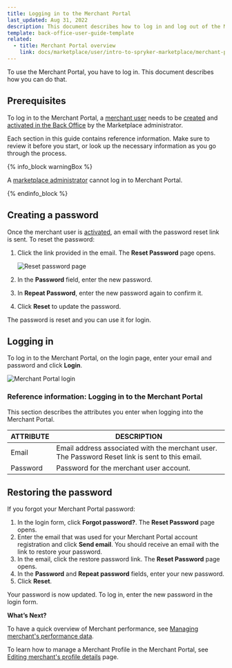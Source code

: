 ```yaml
---
title: Logging in to the Merchant Portal
last_updated: Aug 31, 2022
description: This document describes how to log in and log out of the Merchant Portal.
template: back-office-user-guide-template
related:
  - title: Merchant Portal overview
    link: docs/marketplace/user/intro-to-spryker-marketplace/merchant-portal.html
---
```


To use the Merchant Portal, you have to log in. This document describes how you can do that.


## Prerequisites

To log in to the Merchant Portal, a [merchant user](/docs/marketplace/user/features/{{page.version}}/marketplace-merchant-feature-overview/merchant-users-overview.html) needs to be [created](/docs/marketplace/user/back-office-user-guides/{{page.version}}/marketplace/merchants/managing-merchant-users.html#creating-a-merchant-user) and [activated in the Back Office](/docs/marketplace/user/back-office-user-guides/{{page.version}}/marketplace/merchants/managing-merchant-users.html#activating-and-deactivating-the-merchant-users) by the Marketplace administrator.

Each section in this guide contains reference information. Make sure to review it before you start, or look up the necessary information as you go through the process.

{% info_block warningBox %}

A [marketplace administrator](/docs/marketplace/user/intro-to-spryker-marketplace/marketplace-personas.html#marketplace-administrator) cannot log in to Merchant Portal. 

{% endinfo_block %}

## Creating a password

Once the merchant user is [activated](/docs/marketplace/user/back-office-user-guides/{{page.version}}/marketplace/merchants/managing-merchant-users.html#activating-and-deactivating-the-merchant-users), an email with the password reset link is sent. To reset the password:

1. Click the link provided in the email. The **Reset Password** page opens.

   ![Reset password page](https://spryker.s3.eu-central-1.amazonaws.com/docs/Marketplace/user+guides/Merchant+Portal+user+guides/Login+and+logout/set-password-for-merchant-portal.png)

2. In the **Password** field, enter the new password.

3. In **Repeat Password**, enter the new password again to confirm it.

4. Click **Reset** to update the password.

The password is reset and you can use it for login.

## Logging in

To log in to the Merchant Portal, on the login page, enter your email and password and click **Login**.

![Merchant Portal login](https://spryker.s3.eu-central-1.amazonaws.com/docs/Marketplace/user+guides/Merchant+Portal+user+guides/Login+and+logout/merchant-portal-login.png)


### Reference information: Logging in to the Merchant Portal

This section describes the attributes you enter when logging into the Merchant Portal.

| ATTRIBUTE | DESCRIPTION  |
| --------- | --------------- |
| Email     | Email address associated with the merchant user. The Password Reset link is sent to this email. |
| Password  | Password for the merchant user account.                      |

## Restoring the password

If you forgot your Merchant Portal password:
1. In the login form, click **Forgot password?**.
  The **Reset Password** page opens.
2. Enter the email that was used for your Merchant Portal account registration and click **Send email**.
You should receive an email with the link to restore your password.
3. In the email, click the restore password link.
The **Reset Password** page opens.
4. In the **Password** and **Repeat password** fields, enter your new password.
5. Click **Reset**.

Your password is now updated. To log in, enter the new password in the login form.


<!---
## Logging out of the Merchant Portal

To log out, in the top right corner of the Merchant Portal, click the user icon and then click **Logout**.

![Logout of Merchant Portal](https://spryker.s3.eu-central-1.amazonaws.com/docs/Marketplace/user+guides/Merchant+Portal+user+guides/Login+and+logout/log-out-of-the-merchant-portal.gif)
-->

**What’s Next?**

To have a quick overview of Merchant performance, see [Managing merchant's performance data](/docs/marketplace/user/merchant-portal-user-guides/{{page.version}}/dashboard/managing-merchants-performance-data.html).

To learn how to manage a Merchant Profile in the Merchant Portal, see [Editing merchant's profile details](/docs/marketplace/user/merchant-portal-user-guides/{{page.version}}/profile/editing-merchants-profile-details.html) page.
